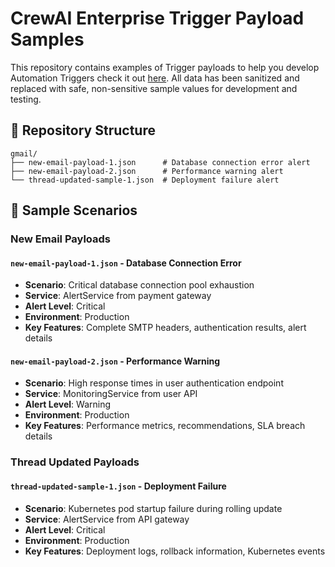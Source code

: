 # CrewAI Enterprise Trigger Payload Samples

This repository contains examples of Trigger payloads to help you develop Automation Triggers check it out [here](https://docs.crewai.com/en/enterprise/guides/automation-triggers). All data has been sanitized and replaced with safe, non-sensitive sample values for development and testing.

## 📁 Repository Structure

```
gmail/
├── new-email-payload-1.json      # Database connection error alert
├── new-email-payload-2.json      # Performance warning alert
└── thread-updated-sample-1.json  # Deployment failure alert
```

## 📧 Sample Scenarios

### New Email Payloads

#### `new-email-payload-1.json` - Database Connection Error
- **Scenario**: Critical database connection pool exhaustion
- **Service**: AlertService from payment gateway
- **Alert Level**: Critical
- **Environment**: Production
- **Key Features**: Complete SMTP headers, authentication results, alert details

#### `new-email-payload-2.json` - Performance Warning
- **Scenario**: High response times in user authentication endpoint
- **Service**: MonitoringService from user API
- **Alert Level**: Warning
- **Environment**: Production
- **Key Features**: Performance metrics, recommendations, SLA breach details

### Thread Updated Payloads

#### `thread-updated-sample-1.json` - Deployment Failure
- **Scenario**: Kubernetes pod startup failure during rolling update
- **Service**: AlertService from API gateway
- **Alert Level**: Critical
- **Environment**: Production
- **Key Features**: Deployment logs, rollback information, Kubernetes events
